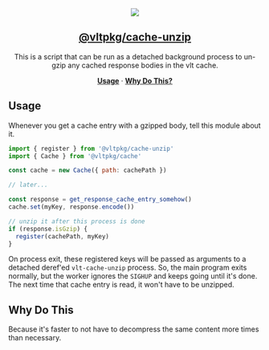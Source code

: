 <section align="center">
    <a href="https://www.vlt.sh">
        <img src="https://github.com/user-attachments/assets/edbe377f-d0ae-4d48-9658-3eb91d1bd482" />
        <h1 align="center">
            <strong>@vltpkg/cache-unzip</strong>
        </h1>
    </a>
</section>

<p align="center">
This is a script that can be run as a detached background process to un-gzip any cached response bodies in the vlt cache.
</p>

<p align="center">
  <a href="#usage"><strong>Usage</strong></a>
	·
  <a href="#why-do-this"><strong>Why Do This?</strong></a>
</p>

## Usage

Whenever you get a cache entry with a gzipped body, tell this
module about it.

```js
import { register } from '@vltpkg/cache-unzip'
import { Cache } from '@vltpkg/cache'

const cache = new Cache({ path: cachePath })

// later...

const response = get_response_cache_entry_somehow()
cache.set(myKey, response.encode())

// unzip it after this process is done
if (response.isGzip) {
  register(cachePath, myKey)
}
```

On process exit, these registered keys will be passed as arguments to a detached deref'ed `vlt-cache-unzip` process. So,
the main program exits normally, but the worker ignores the `SIGHUP` and keeps going until it's done. The next time that
cache entry is read, it won't have to be unzipped.

## Why Do This

Because it's faster to not have to decompress the same content more times than necessary.
